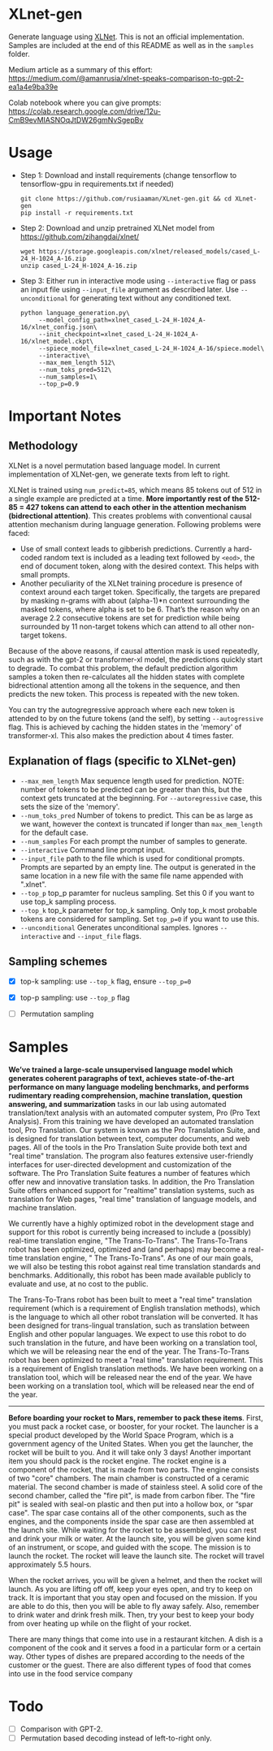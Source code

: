 # XLnet-gen
Generate language using [XLNet](https://github.com/zihangdai/xlnet/). This is not an official implementation. Samples are included at the end of this README as well as in the `samples` folder.

Medium article as a summary of this effort: https://medium.com/@amanrusia/xlnet-speaks-comparison-to-gpt-2-ea1a4e9ba39e

Colab notebook where you can give prompts:  https://colab.research.google.com/drive/12u-CmB9evMIASNOqJtDW26gmNvSgepBv

# Usage
* Step 1: Download and install requirements (change tensorflow to tensorflow-gpu in requirements.txt if needed)
  ```
  git clone https://github.com/rusiaaman/XLnet-gen.git && cd XLnet-gen
  pip install -r requirements.txt
  ```
 * Step 2:
   Download and unzip pretrained XLNet model from https://github.com/zihangdai/xlnet/
   ```
   wget https://storage.googleapis.com/xlnet/released_models/cased_L-24_H-1024_A-16.zip
   unzip cased_L-24_H-1024_A-16.zip
   ```
 * Step 3:
   Either run in interactive mode using `--interactive` flag or pass an input file using `--input_file` argument as described later. Use `--unconditional` for generating text without any conditioned text.
   ```
   python language_generation.py\
        --model_config_path=xlnet_cased_L-24_H-1024_A-16/xlnet_config.json\
        --init_checkpoint=xlnet_cased_L-24_H-1024_A-16/xlnet_model.ckpt\
        --spiece_model_file=xlnet_cased_L-24_H-1024_A-16/spiece.model\
        --interactive\
        --max_mem_length 512\
        --num_toks_pred=512\
        --num_samples=1\
        --top_p=0.9
   ```
# Important Notes
## Methodology
XLNet is a novel permutation based language model. In current implementation of XLNet-gen, we generate texts from left to right.

XLNet is trained using `num_predict=85`, which means 85 tokens out of 512 in a single example are predicted at a time. **More importantly rest of the 512-85 = 427 tokens can attend to each other in the attention mechanism (bidrectional attention)**. This creates problems with conventional causal attention mechanism during language generation. Following problems were faced:

  * Use of small context leads to gibberish predictions. Currently a hard-coded random text is included as a leading text followed by `<eod>`, the end of document token, along with the desired context. This helps with small prompts.
  * Another peculiarity of the XLNet training procedure is presence of context around each target token. Specifically, the targets are prepared by masking n-grams with about (alpha-1)\*n context surrounding the masked tokens, where alpha is set to be 6. That’s the reason why on an average 2.2 consecutive tokens are set for prediction while being surrounded by 11 non-target tokens which can attend to all other non-target tokens.
 
Because of the above reasons, if causal attention mask is used repeatedly, such as with the gpt-2 or transformer-xl model, the predictions quickly start to degrade. To combat this problem, the default prediction algorithm samples a token then re-calculates all the hidden states with complete bidrectional attention among all the tokens in the sequence, and then predicts the new token. This process is repeated with the new token. 
   
   You can try the autogregressive approach where each new token is attended to by on the future tokens (and the self), by setting `--autogressive` flag. This is achieved by caching the hidden states in the 'memory' of transformer-xl. This also makes the prediction about 4 times faster.
   
## Explanation of flags (specific to XLNet-gen)

* `--max_mem_length` Max sequence length used for prediction. NOTE: number of tokens to be predicted can be greater than this, but the context gets truncated at the beginning. For `--autoregressive` case, this sets the size of the 'memory'.
* `--num_toks_pred` Number of tokens to predict. This can be as large as we want, however the context is truncated if longer than `max_mem_length` for the default case.
* `--num_samples` For each prompt the number of samples to generate.
* `--interactive` Command line prompt input.
* `--input_file` path to the file which is used for conditional prompts. Prompts are separted by an empty line. The output is generated in the same location in a new file with the same file name appended with ".xlnet".
* `--top_p` top_p paramter for nucleus sampling. Set this 0 if you want to use top_k sampling process.
* `--top_k` top_k parameter for top_k sampling. Only top_k most probable tokens are considered for sampling. Set `top_p=0` if you want to use this.
* `--unconditional` Generates unconditional samples. Ignores `--interactive` and `--input_file` flags.
   

## Sampling schemes
- [x] top-k sampling: use `--top_k` flag, ensure `--top_p=0`
- [x] top-p sampling: use `--top_p` flag
- [ ] Permutation sampling


# Samples
**We’ve trained a large-scale unsupervised language model which generates coherent paragraphs of text, achieves state-of-the-art performance on many language modeling benchmarks, and performs rudimentary reading comprehension, machine translation, question answering, and summarization** tasks in our lab using automated translation/text analysis with an automated computer system, Pro (Pro Text Analysis). From this training we have developed an automated translation tool, Pro Translation. Our system is known as the Pro Translation Suite, and is designed for translation between text, computer documents, and web pages. All of the tools in the Pro Translation Suite provide both text and "real time" translation. The program also features extensive user-friendly interfaces for user-directed development and customization of the software. The Pro Translation Suite features a number of features which offer new and innovative translation tasks. In addition, the Pro Translation Suite offers enhanced support for "realtime" translation systems, such as translation for Web pages, "real time" translation of language models, and machine translation.

We currently have a highly optimized robot in the development stage and support for this robot is currently being increased to include a (possibly) real-time translation engine, "The Trans-To-Trans". The Trans-To-Trans robot has been optimized, optimized and (and perhaps) may become a real-time translation engine, " The Trans-To-Trans". As one of our main goals, we will also be testing this robot against real time translation standards and benchmarks. Additionally, this robot has been made available publicly to evaluate and use, at no cost to the public.

The Trans-To-Trans robot has been built to meet a "real time" translation requirement (which is a requirement of English translation methods), which is the language to which all other robot translation will be converted. It has been designed for trans-lingual translation, such as translation between English and other popular languages. We expect to use this robot to do such translation in the future, and have been working on a translation tool, which we will be releasing near the end of the year.
The Trans-To-Trans robot has been optimized to meet a "real time" translation requirement. This is a requirement of English translation methods. We have been working on a translation tool, which will be released near the end of the year. We have been working on a translation tool, which will be released near the end of the year.

---
**Before boarding your rocket to Mars, remember to pack these items**. First, you must pack a rocket case, or booster, for your rocket. The launcher is a special product developed by the World Space Program, which is a government agency of the United States. When you get the launcher, the rocket will be built to you. And it will take only 3 days! Another important item you should pack is the rocket engine. The rocket engine is a component of the rocket, that is made from two parts. The engine consists of two "core" chambers. The main chamber is constructed of a ceramic material. The second chamber is made of stainless steel. A solid core of the second chamber, called the "fire pit", is made from carbon fiber. The "fire pit" is sealed with seal-on plastic and then put into a hollow box, or “spar case". The spar case contains all of the other components, such as the engines, and the components inside the spar case are then assembled at the launch site. While waiting for the rocket to be assembled, you can rest and drink your milk or water. At the launch site, you will be given some kind of an instrument, or scope, and guided with the scope. The mission is to launch the rocket. The rocket will leave the launch site. The rocket will travel approximately 5.5 hours.

When the rocket arrives, you will be given a helmet, and then the rocket will launch. As you are lifting off off, keep your eyes open, and try to keep on track. It is important that you stay open and focused on the mission. If you are able to do this, then you will be able to fly away safely. Also, remember to drink water and drink fresh milk. Then, try your best to keep your body from over heating up while on the flight of your rocket.

There are many things that come into use in a restaurant kitchen. A dish is a component of the cook and it serves a food in a particular form or a certain way. Other types of dishes are prepared according to the needs of the customer or the guest. There are also different types of food that comes into use in the food service company


# Todo
* [ ] Comparison with GPT-2.
* [ ] Permutation based decoding instead of left-to-right only.
